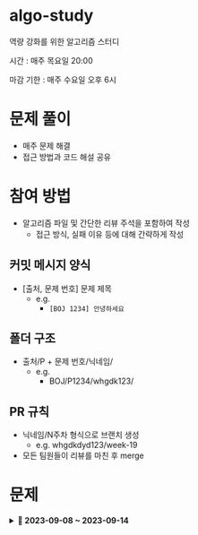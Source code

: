 # algo-study

역량 강화를 위한 알고리즘 스터디

시간 : 매주 목요일 20:00

마감 기한 : 매주 수요일 오후 6시

# 문제 풀이

- 매주 문제 해결
- 접근 방법과 코드 해설 공유

# 참여 방법

- 알고리즘 파일 및 간단한 리뷰 주석을 포함하여 작성
    - 접근 방식, 실패 이유 등에 대해 간략하게 작성

## 커밋 메시지 양식

- [출처, 문제 번호] 문제 제목
    - e.g.
        - `[BOJ 1234] 안녕하세요`

## 폴더 구조

- 출처/P + 문제 번호/닉네임/
    - e.g.
        - BOJ/P1234/whgdk123/

## PR 규칙

- 닉네임/N주차 형식으로 브랜치 생성
    - e.g. whgdkdyd123/week-19
- 모든 팀원들이 리뷰를 마친 후 merge

# 문제

<details>
    
<summary><strong>🚧 2023-09-08 ~ 2023-09-14</strong></summary>
<br/>

|                         문제                         |
|:--------------------------------------------------:|
|   <a href="https://www.acmicpc.net/problem/2580" target="_blank">스도쿠</a> |
|   <a href="https://school.programmers.co.kr/learn/courses/30/lessons/92343?language=java" target="_blank">양과 늑대</a> |
|   <a href="https://swexpertacademy.com/main/code/problem/problemDetail.do?contestProbId=AWXRF8s6ezEDFAUo&" target="_blank">[모의 SW 역량테스트] 핀볼 게임</a> |
|   <a href="https://www.acmicpc.net/problem/2638" target="_blank">치즈</a> |
|   <a href="https://www.acmicpc.net/problem/16234" target="_blank">인구 이동</a> |
|   <a href="https://www.acmicpc.net/problem/17281" target="_blank">⚾</a> |

</details>
